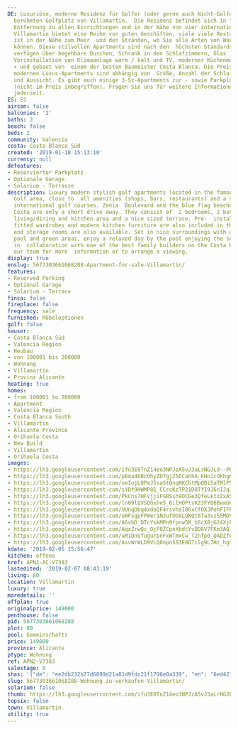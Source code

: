 ```yaml
---
DE: Luxuriöse, moderne Residenz für Golfer (oder gerne auch Nicht-Golfer), auf dem
  berühmten Golfplatz von Villamartin.  Die Residenz befindet sich in fußläufiger
  Entfernung zu allen Einrichtungen und in der Nähe von vier internationalen  Golfplätzen.
  Villamartin bietet eine Reihe von guten Geschäften, viele viele Restaurants und
  ist in der Nähe zum Meer  und den Stränden, wo Sie alle Arten von Wassersport genießen
  können. Diese stilvollen Apartments sind nach den  höchsten Standards gebaut und
  verfügen über begehbare Duschen, Schrank in den Schlafzimmern, Glas  Terrassentüren,
  Vorinstallation von Klimaanlage warm / kalt und TV, moderner Küchenmöbel - usw.
  - und gebaut von  einem der besten Baumeister Costa Blanca. Die Preise für diese
  modernen Luxus-Apartments sind abhängig von  Größe, Anzahl der Schlafzimmer, Lage
  und Aussicht. Es gibt auch einige 3-Sz-Apartments zur - sowie Parkplätze und  Lagerflächen
  (nicht im Preis inbegriffen). Fragen Sie uns für weitere Informationen. Besichtigungen
  jederzeit.
ES: ES
aircon: false
balconies: '2'
baths: 2
beach: false
beds: 2
community: Valencia
costa: Costa Blanca Süd
created: '2019-01-18 15:13:10'
currency: null
defeatures:
- Reservierter Parkplatz
- Optionale Garage
- Solarium - Terrasse
description: Luxury modern stylish golf apartments located in the famous Villamartin
  Golf area, close to  all amenities (shops, bars, restaurants) and a selection of
  international golf courses. Zenia  Boulevard and the blue flag beaches of Orihuela
  Costa are only a short drive away. They consist of  2 bedrooms, 2 bathrooms, open
  living/dining and kitchen area and a nice sized terrace. Pre-  installed air conditioning,
  fitted wardrobes and modern kitchen furniture are also included in the  price. Parking
  and storage rooms are also available. Set in nice surroundings with a beautiful  communal
  pool and green areas, enjoy a relaxed day by the pool enjoying the sun ! Working
  in  collaboration with one of the best family builders on the Costa Blanca - contact
  our team for more  information or to arrange a viewing.
display: true
enslug: 5677303661068288-Apartment-for-sale-Villamartin/
features:
- Reserved Parking
- Optional Garage
- Solarium - Terrace
finca: false
fireplace: false
frequency: sale
furnished: Möbeloptionen
golf: false
hauser:
- Costa Blanca Süd
- Valencia Region
- Neubau
- von 100001 bis 200000
- Wohnung
- Villamartin
- Provinz Alicante
heating: true
homes:
- from 100001 to 200000
- Apartment
- Valencia Region
- Costa Blanca South
- Villamartin
- Alicante Province
- Orihuela Costa
- New Build
- Villamartin
- Orihuela Costa
images:
- https://lh3.googleusercontent.com/ifu3E0TnZ14eo3NPJzA5vJ3aLrNGJLd--PPO0kcOIT30L9yD0FJVp_lKOITrmWzG4SdTwCUDpnl9kDryOQOV=w640-rj-e30-l100
- https://lh3.googleusercontent.com/pEma46BcOhyZD7gj25DCahhA_KHn1cOKhgKsNCsKJCLtQIKDNCqE7uwr3M2tCk8Sx1guQ6kTeOy6EeBe37Y=w640-rj-e30-l100
- https://lh3.googleusercontent.com/oeIojL0PmJ5saStQnqNKCbtMpQBi5aTMlP5XWdoy2xxYJknRuxLl_2rdVxA-scUbEWobUox9CWHUs7DJVz5M=w640-rj-e30-l100
- https://lh3.googleusercontent.com/sYDf9HWMP81_CCrcKzTP21D8TfI9J6nIJqJ3HTbuRBU7UizMRTYOe7fch9paiJDVbM7au6gSoueO4l63hDo=w640-rj-e30-l100
- https://lh3.googleusercontent.com/PkCns7HFvjjiFGRSsh9OCGe3QfeLktzZxA5lq0JaltolKvkQskO8qL1s6qY3xgp9ojFeKUvtVVXvpkzXLDlMtw=w640-rj-e30-l100
- https://lh3.googleusercontent.com/ln09lQVSQGxhe5_6ilHOPtsK23FYQ6BembKGdYwsoZqf2gFb8GoBEJTM9hg7VpQ3m8Dgxot2yW4n6NTlu1U=w640-rj-e30-l100
- https://lh3.googleusercontent.com/UUnqObq4xdoQF4rsvhaI86xCfOXJPohFIFPVcVfOlzi01qdkm5e8MkwzJNIn0P40Mw71eDpN9T6F2zElqO-y=w640-rj-e30-l100
- https://lh3.googleusercontent.com/oWFsgpFPWer1NJufUG9LQKQt6Ta3vzS5MDVjyrWTI18hT55Qp0PLiOfXj9dR8vZgS4UXmsc_icJ3T8S2ljQ=w640-rj-e30-l100
- https://lh3.googleusercontent.com/A6vbD_DTcYskMPn9fpnw5M_bScX8jG24XjP3aX9xkQ3-7U3T9WjHMeMOKnapo0iSTtyPYYgMTce130Iym0fr=w640-rj-e30-l100
- https://lh3.googleusercontent.com/AqxZrwQc_OjP8ZCpeXbdcYvBO8V7FKm3AQ78g5xPa-mupjCiAqhboRqOwWArC7EDaJpgVQ8qXRvFWSDG-Hln=w640-rj-e30-l100
- https://lh3.googleusercontent.com/aM1DnUfugurpnFxWTmxCw_T2nfp0_QADZfCqqVSLvpapaXXXnQs3JfREKNYIxOfjV4YQu0YT3IUpzf6oK8M=w640-rj-e30-l100
- https://lh3.googleusercontent.com/AsvWrWLD9VLQ0opnSS3E8O7ilg9L7Hz_hgS3NR5ZPTU2HHbrJtOA-od1ed1lhMYYV7sriHlNnlyweDd6aSs=w640-rj-e30-l100
kdate: '2019-02-05 15:56:47'
kitchen: offene
kref: APN2-AC-V7383
lastedited: '2019-02-07 08:43:19'
living: 80
location: Villamartin
luxury: true
moredetails: ''
offplan: true
originalprice: 149000
penthouse: false
pid: 5677303661068288
plot: 80
pool: Gemeinschafts
price: 149000
province: Alicante
ptype: Wohnung
ref: APN2-V7383
salestage: 0
shas: '{"de": "ee2db232b77d6089d21a81d9fdc21f1796e0a339", "en": "6ed421636d79a194e06d682f8755d06cd919ad8d"}'
slug: 5677303661068288-Wohnung-zu-verkaufen-Villamartin/
solarium: false
thumb: https://lh3.googleusercontent.com/ifu3E0TnZ14eo3NPJzA5vJ3aLrNGJLd--PPO0kcOIT30L9yD0FJVp_lKOITrmWzG4SdTwCUDpnl9kDryOQOV=w400-h240-n-rj-e30-l100
topsix: false
town: Villamartin
utility: true
---
```

